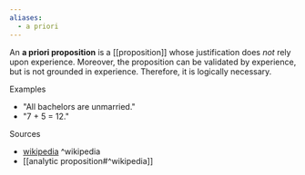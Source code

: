 ```yaml
---
aliases:
  - a priori
---
```

An **a priori proposition** is a [[proposition]] whose justification does _not_ rely upon experience. Moreover, the proposition can be validated by experience, but is not grounded in experience. Therefore, it is logically necessary.

Examples
- "All bachelors are unmarried."
- "7 + 5 = 12."

Sources
- [wikipedia](https://en.wikipedia.org/wiki/A_priori_and_a_posteriori) ^wikipedia
- [[analytic proposition#^wikipedia]]
